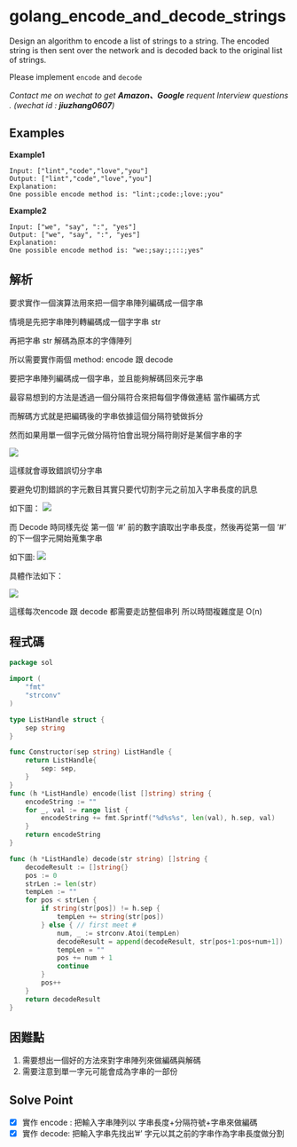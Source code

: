 # golang_encode_and_decode_strings

Design an algorithm to encode a list of strings to a string. The encoded string is then sent over the network and is decoded back to the original list of strings.

Please implement `encode` and `decode`

*Contact me on wechat to get **Amazon、Google** requent Interview questions . (wechat id : **jiuzhang0607**)*

## Examples

**Example1**

```
Input: ["lint","code","love","you"]
Output: ["lint","code","love","you"]
Explanation:
One possible encode method is: "lint:;code:;love:;you"

```

**Example2**

```
Input: ["we", "say", ":", "yes"]
Output: ["we", "say", ":", "yes"]
Explanation:
One possible encode method is: "we:;say:;:::;yes"

```

## 解析

要求實作一個演算法用來把一個字串陣列編碼成一個字串

情境是先把字串陣列轉編碼成一個字字串 str

再把字串 str 解碼為原本的字傳陣列

所以需要實作兩個 method: encode 跟 decode

要把字串陣列編碼成一個字串，並且能夠解碼回來元字串

最容易想到的方法是透過一個分隔符合來把每個字傳做連結 當作編碼方式

而解碼方式就是把編碼後的字串依據這個分隔符號做拆分

然而如果用單一個字元做分隔符怕會出現分隔符剛好是某個字串的字

![](https://i.imgur.com/DwCrVTR.png)

這樣就會導致錯誤切分字串

要避免切割錯誤的字元數目其實只要代切割字元之前加入字串長度的訊息

如下圖：
![](https://i.imgur.com/CcSMYy6.png)

而 Decode 時同樣先從 第一個 ‘#’ 前的數字讀取出字串長度，然後再從第一個 ‘#’ 的下一個字元開始蒐集字串

如下圖:
![](https://i.imgur.com/RNo8yf3.png)

具體作法如下：

![](https://i.imgur.com/ZKbGHGx.png)

這樣每次encode 跟 decode 都需要走訪整個串列 所以時間複雜度是 O(n)

## 程式碼
```go
package sol

import (
	"fmt"
	"strconv"
)

type ListHandle struct {
	sep string
}

func Constructor(sep string) ListHandle {
	return ListHandle{
		sep: sep,
	}
}
func (h *ListHandle) encode(list []string) string {
	encodeString := ""
	for _, val := range list {
		encodeString += fmt.Sprintf("%d%s%s", len(val), h.sep, val)
	}
	return encodeString
}

func (h *ListHandle) decode(str string) []string {
	decodeResult := []string{}
	pos := 0
	strLen := len(str)
	tempLen := ""
	for pos < strLen {
		if string(str[pos]) != h.sep {
			tempLen += string(str[pos])
		} else { // first meet #
			num, _ := strconv.Atoi(tempLen)
			decodeResult = append(decodeResult, str[pos+1:pos+num+1])
			tempLen = ""
			pos += num + 1
			continue
		}
		pos++
	}
	return decodeResult
}

```
## 困難點

1. 需要想出一個好的方法來對字串陣列來做編碼與解碼
2. 需要注意到單一字元可能會成為字串的一部份

## Solve Point
- [x]  實作 encode : 把輸入字串陣列以 字串長度+分隔符號+字串來做編碼
- [x]  實作 decode: 把輸入字串先找出’#’ 字元以其之前的字串作為字串長度做分割